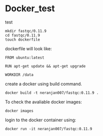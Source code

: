 # Docker_test   

test

```
mkdir fastqc/0.11.9
cd fastqc/0.11.9 
touch dockerfile
```

dockerfile will look like:
```
FROM ubuntu:latest

RUN apt-get update && apt-get upgrade 

WORKDIR /data
```

create a docker using build command. 
```
docker build -t neranjan007/fastqc:0.11.9 .
``` 

To check the avaliable docker images:  
```
docker images
``` 


login to the docker container using:  
```
docker run -it neranjan007/fastqc:0.11.9
``` 
